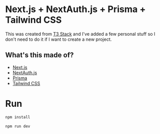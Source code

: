 # Next.js + NextAuth.js + Prisma + Tailwind CSS

This was created from [T3 Stack](https://create.t3.gg/) and I've added a few personal stuff so I don't need to do it if I want to create a new project.

## What's this made of?
- [Next.js](https://nextjs.org)
- [NextAuth.js](https://next-auth.js.org)
- [Prisma](https://prisma.io)
- [Tailwind CSS](https://tailwindcss.com)

# Run

```sh
npm install
```
```sh
npm run dev
```
